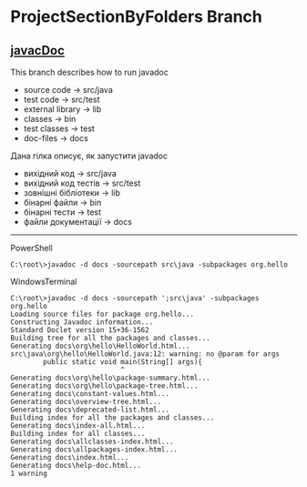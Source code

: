 ﻿# ProjectSectionByFolders Branch
 
 [javacDoc](https://docs.oracle.com/javase/7/docs/technotes/tools/windows/javac.html)
---

This branch describes how to run javadoc

* source code	       	-> src/java
* test code   			-> src/test
* external library		-> lib
* classes		        -> bin
* test classes		 	-> test
* doc-files             -> docs  

Дана гілка описує, як запустити javadoc

* вихідний код         -> src/java
* вихідний код тестів  -> src/test
* зовнішні бібліотеки  -> lib
* бінарні файли        -> bin
* бінарні тести		   -> test
* файли документації   -> docs
---

PowerShell
```
C:\root\>javadoc -d docs -sourcepath src\java -subpackages org.hello
```
WindowsTerminal
```
C:\root\>javadoc -d docs -sourcepath ';src\java' -subpackages org.hello
Loading source files for package org.hello...
Constructing Javadoc information...
Standard Doclet version 15+36-1562
Building tree for all the packages and classes...
Generating docs\org\hello\HelloWorld.html...
src\java\org\hello\HelloWorld.java:12: warning: no @param for args
        public static void main(String[] args){
                           ^
Generating docs\org\hello\package-summary.html...
Generating docs\org\hello\package-tree.html...
Generating docs\constant-values.html...
Generating docs\overview-tree.html...
Generating docs\deprecated-list.html...
Building index for all the packages and classes...
Generating docs\index-all.html...
Building index for all classes...
Generating docs\allclasses-index.html...
Generating docs\allpackages-index.html...
Generating docs\index.html...
Generating docs\help-doc.html...
1 warning
```